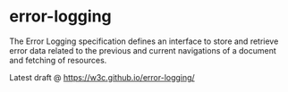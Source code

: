 error-logging
=============

The Error Logging specification defines an interface to store and retrieve error data related to the previous and current navigations of a document and fetching of resources.

Latest draft @  https://w3c.github.io/error-logging/
